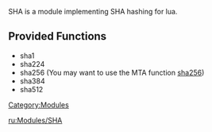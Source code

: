 <pageclass class="#0099AA"></pageclass> SHA is a module implementing SHA hashing for lua.

Provided Functions
------------------

-   sha1
-   sha224
-   sha256 (You may want to use the MTA function [sha256](/docs/sha256.md "wikilink"))
-   sha384
-   sha512

[Category:Modules](/docs/category:modules.md "wikilink")

[ru:Modules/SHA](/docs/ru:modules/sha.md "wikilink")
